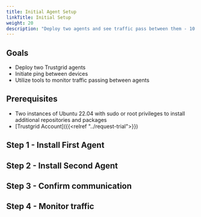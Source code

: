```yaml
---
title: Initial Agent Setup
linkTitle: Initial Setup
weight: 20
description: "Deploy two agents and see traffic pass between them - 10 minutes"
---
```


## Goals
- Deploy two Trustgrid agents
- Initiate ping between devices
- Utilize tools to monitor traffic passing between agents

## Prerequisites
- Two instances of Ubuntu 22.04 with sudo or root privileges to install additional repositories and packages
- [Trustgrid Account]({{<relref "../request-trial">}})


## Step 1 - Install First Agent

## Step 2 - Install Second Agent

## Step 3 - Confirm communication

## Step 4 - Monitor traffic
